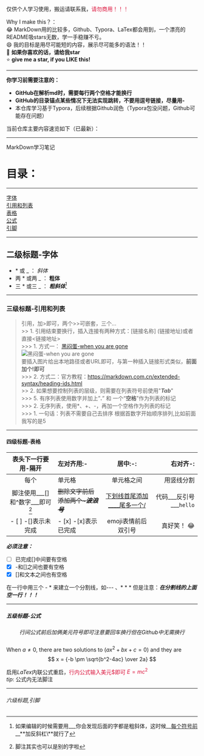仅供个人学习使用，搬运请联系我，<font color=Crimson>请勿商用！！！</font>

Why I make this？：  
:joy: MarkDown用的比较多，Github、Typora、LaTex都会用到，一个漂亮的README吸stars无数，学一手稳赚不亏。  
:smile: 我的目标是用尽可能短的内容，展示尽可能多的语法！！  
:star2: **如果你喜欢的话，请给我star**  
:star: **give me a star, if you LIKE this!**   

---
**你学习前需要注意的：**  
- **GitHub在解析md时，需要每行两个空格才能换行**  
- **GitHub的目录锚点某些情况下无法实现跳转，不要用逗号链接，尽量用\-**
- 本仓库学习基于Typora，后续根据Github润色（Typora包没问题，Github可能存在问题）

当前仓库主要内容速览如下（已最新）：  

---  
MarkDown学习笔记
# 目录：

---
[字体](#二级标题-字体)  
[引用和列表](#三级标题-引用和列表)  
[表格](#四级标题-表格)  
[公式](#五级标题-公式)  
[引脚](#六级标题,引脚)  

---
## 二级标题-字体  

- \* 或 \_ ： *斜体*  
- 两 \* 或两 \_ ： **粗体**   
- 三 \* 或三 \_ ： ***粗斜体***[^小技巧]  

---
### 三级标题-引用和列表   
> 引用，加>即可，两个>>可嵌套，三个...  
	>> 1. 引用结束要换行，插入连接有两种方式：[链接名称] (链接地址)或者直接<链接地址>  
		>>> 1. 方式一： [黑闷蛋-when you are gone](https://www.bilibili.com/video/BV1D44y1r7jh/)  
		 ![黑闷蛋-when you are gone](https://i1.hdslb.com/bfs/archive/def424ecedd77ef5c69fbd6ca3b0387b5139bccf.jpg@672w_378h_1c.avif)  
		 要插入图片给出本地路径或者URL即可，与第一种插入链接形式类似，**前面加个!即可**  
  		>>> 2. 方式二：官方教程：<https://markdown.com.cn/extended-syntax/heading-ids.html>  
	>> 2. 如果想要控制列表的层级，则需要在列表符号前使用"___Tab___"    
		>>> 5. 有序列表使用数字并加上”**.**” 和 一个“**空格**”作为列表的标记  
		>>> 2. 无序列表，使用*、+、-，再加一个空格作为列表的标记  
		>>> 1. 一句话：列表不需要自己去排序 根据首数字开始顺序排列,比如前面我写的是5  

---
#### 四级标题-表格   
|表头下一行要用-隔开|左对齐用:-|居中:-:|右对齐-:|  
|:-: |:--|:-:|--:|  
|每个 |单元格 |单元格之间 | 用竖线分割 |  
|脚注使用___[]和^数字___即可[^脚注] |~~删除文字前后添加两个~___波浪号___~~ |<u>下划线首尾添加__<u>__尾多一个/</u>| 代码___反引号___`hello` |    
|- [ ]  -[]表示未完成 |- [x] -[x]表示已完成|emoji表情前后双引号|真好笑！ :joy:|    

___必须注意：___    
- [ ] 已完成[]中间要有空格    
- [x] -和[]之间也要有空格    
- [x] []和文本之间也有空格    

在一行中用三个 - * 来建立一个分割线，如--- 、* * * 但是注意：___在分割线的上面空一行！！！___    

---  
##### 五级标题-公式  
$$ 行间公式前后加俩美元符号即可 注意要回车换行 但在Github中无需换行 $$  
When $a \ne 0$, there are two solutions to $(ax^2 + bx + c = 0)$ and they are
$$ x = {-b \pm \sqrt{b^2-4ac} \over 2a} $$

启用$LaTex$内联公式重启，<font color=Crimson>行内公式输入美元\$即可 $E=mc^2$ </font>  
	$tip$: 公式内无法脚注  

---
###### 六级标题,引脚  
[^脚注]:脚注其实也可以是别的字啦  
[^小技巧]:如果编辑的时候需要用\_\_\_你会发现后面的字都是粗斜体，这时候__<u>每个符号前</u>__**加反斜杠\\**就行了  
